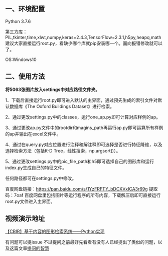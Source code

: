 ## 一、环境配置

Python 3.7.6

第三方库：PIL,tkinter,time,xlwt,numpy,keras=2.4.3,TensorFlow=2.3.1,h5py,heapq,math
建议大家直接运行root.py，看缺少哪个库就pip安装哪一个。面向报错修改就可以了。

OS:Windows10

## 二、使用方法

**将5063张图片放入settings中对应路径文件夹。**

1、下载后直接运行root.py即可进入默认的主界面，通过预先生成的索引文件对默认数据库《The Oxford Buildings Dataset》进行检索。

2、通过更改settings.py中的classes，运行one_ap.py即可计算对应样例的ap。

3、通过更改ap.py文件中的rootdir和magins_path再运行ap.py即可运算所有样例的ap并输出在excel文件中。

4、通过在query.py对应位置进行注释和解注释即可选择是否进行特征降维，以及选择检索方法（包括K-D Tree，线性搜索，np.argsort()）。

5、通过更改settings.py中的pic_file_path和h5即可选择自己的图形库和运行index.py生成自己的特征文件。

任何路径都可在settings.py中修改。


百度网盘链接：https://pan.baidu.com/s/1YzFRFTY_bDCXVxICA3r69g 提取码：7oaf
百度网盘里包括图片等运行程序的所有内容，下载解压后即可直接运行root.py文件进入主界面。

## 视频演示地址
[【CBIR】基于内容的图形检索系统——Python实现](https://www.bilibili.com/video/BV1Jf4y15795)

有问题可以提issue
不过提问之前最好先看看有没有人已经提出了类似的问题，以及这篇文章[提问的智慧](https://github.com/ryanhanwu/How-To-Ask-Questions-The-Smart-Way/blob/main/README-zh_CN.md)
